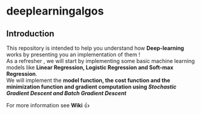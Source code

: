 # deeplearningalgos

## Introduction
This repository is intended to help you understand how  **Deep-learning** works by presenting you an implementation of them !<br/>
As a refresher , we will start by implementing some basic machine learning models like **Linear Regression, Logistic Regression and Soft-max Regression**.<br/>
We will implement the **model function, the cost function and the minimization function and gradient computation using _Stochastic Gradient Descent and Batch Gradient Descent_**

For more information see  **Wiki** 👍
